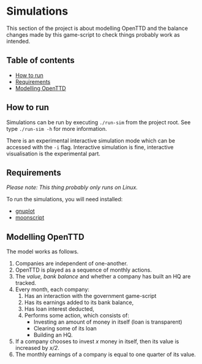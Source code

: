 # Simulations

This section of the project is about modelling OpenTTD and the balance changes made by this game-script to check things probably work as intended.

## Table of contents

<!-- vim-markdown-toc GFM -->

* [How to run](#how-to-run)
* [Requirements](#requirements)
* [Modelling OpenTTD](#modelling-openttd)

<!-- vim-markdown-toc -->

## How to run

Simulations can be run by executing `./run-sim` from the project root.
See type `./run-sim -h` for more information.

There is an experimental interactive simulation mode which can be accessed with the `-i` flag.
Interactive simulation is fine, interactive visualisation is the experimental part.

## Requirements

_Please note: This thing probably only runs on Linux._

To run the simulations, you will need installed:

- [gnuplot](http://www.gnuplot.info)
- [moonscript](https://moonscript.org)

## Modelling OpenTTD

The model works as follows.

1. Companies are independent of one-another.
2. OpenTTD is played as a sequence of monthly actions.
3. The _value, bank balance_ and whether a company has built an HQ are tracked.
4. Every month, each company:
	1. Has an interaction with the government game-script
	2. Has its earnings added to its bank balance,
	3. Has loan interest deducted,
	4. Performs some action, which consists of:
		- Investing an amount of money in itself (loan is transparent)
		- Clearing some of its loan
		- Building an HQ.
5. If a company chooses to invest _x_ money in itself, then its value is increased by _x/2_.
6. The monthly earnings of a company is equal to one quarter of its value.
